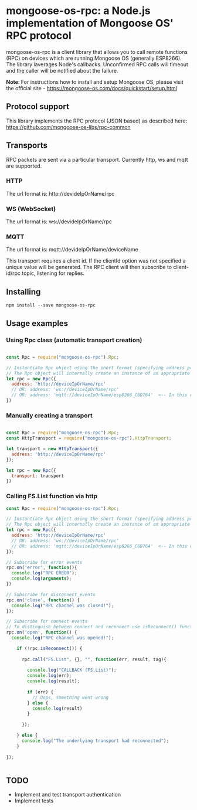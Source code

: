 # mongoose-os-rpc: a Node.js implementation of Mongoose OS' RPC protocol

mongoose-os-rpc is a client library that allows you to call remote functions (RPC) on devices which are running Mongoose OS (generally ESP8266).
The library laverages Node's callbacks. Unconfirmed RPC calls will timeout and the caller will be notified about the failure.

**Note**: For instructions how to install and setup Mongoose OS, please visit the official site - https://mongoose-os.com/docs/quickstart/setup.html

## Protocol support

This library implements the RPC protocol (JSON based) as described here: https://github.com/mongoose-os-libs/rpc-common

## Transports

RPC packets are sent via a particular transport. Currently http, ws and mqtt are supported.

### HTTP

The url format is: http://devideIpOrName/rpc

### WS (WebSocket)

The url format is: ws://devideIpOrName/rpc

### MQTT

The url format is: mqtt://devideIpOrName/deviceName

This transport requires a client id. If the clientId option was not specified a unique value will be generated.
The RPC client will then subscribe to client-id/rpc topic, listening for replies.

## Installing

```
npm install --save mongoose-os-rpc
```

## Usage examples

### Using Rpc class (automatic transport creation)

```js

const Rpc = require("mongoose-os-rpc").Rpc;

// Instantiate Rpc object using the short format (specifying address property)
// The Rpc object will internally create an instance of an appropriate transport
let rpc = new Rpc({
  address: 'http://deviceIpOrName/rpc'
  // OR: address: 'ws://deviceIpOrName/rpc'
  // OR: address: 'mqtt://deviceIpOrName/esp8266_C6D764'  <-- In this case esp8266_C6D764 is device's name as configured in Mongoose OS
})

```

### Manually creating a transport

```js

const Rpc = require("mongoose-os-rpc").Rpc;
const HttpTransport = require("mongoose-os-rpc").HttpTransport;

let transport = new HttpTransport({
  address: 'http://deviceIpOrName/rpc'
});

let rpc = new Rpc({
  transport: transport
})

```

### Calling FS.List function via http

```js
const Rpc = require("mongoose-os-rpc").Rpc;

// Instantiate Rpc object using the short format (specifying address property)
// The Rpc object will internally create an instance of an appropriate transport
let rpc = new Rpc({
  address: 'http://deviceIpOrName/rpc'
  // OR: address: 'ws://deviceIpOrName/rpc'
  // OR: address: 'mqtt://deviceIpOrName/esp8266_C6D764'  <-- In this case esp8266_C6D764 is device's name as configured in Mongoose OS
});

// Subscribe for error events
rpc.on('error', function(){
  console.log("RPC ERROR");
  console.log(arguments);
})

// Subscribe for disconnect events
rpc.on('close', function() {
  console.log("RPC channel was closed!");
});

// Subscribe for connect events
// To distinguish between connect and reconnect use isReconnect() function
rpc.on('open', function() {
  console.log("RPC channel was opened!");

    if (!rpc.isReconnect()) {
      
      rpc.call("FS.List", {}, "", function(err, result, tag){
        
        console.log("CALLBACK (FS.List)");
        console.log(err);
        console.log(result);
        
        if (err) {
          // Oops, something went wrong
        } else {
          console.log(result)
        }
                
      });

    } else {
      console.log("The underlying transport had reconnected");
    }
    
});



```

## TODO

* Implement and test transport authentication
* Implement tests
